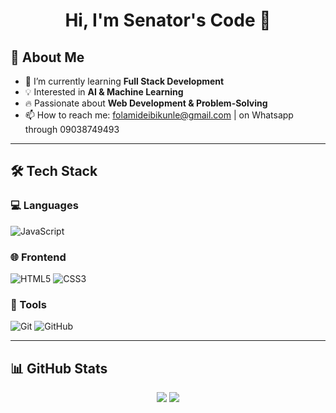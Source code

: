 <h1 align="center">Hi, I'm Senator's Code 👋</h1>

## 🚀 About Me
- 🌱 I’m currently learning **Full Stack Development**
- 💡 Interested in **AI & Machine Learning**
- 🔥 Passionate about **Web Development & Problem-Solving**
- 📫 How to reach me: folamideibikunle@gmail.com | on Whatsapp through 09038749493

---

## 🛠️ Tech Stack
### 💻 Languages
![JavaScript](https://img.shields.io/badge/JavaScript-F7DF1E?style=for-the-badge&logo=javascript&logoColor=black)

### 🌐 Frontend
![HTML5](https://img.shields.io/badge/HTML5-E34F26?style=for-the-badge&logo=html5&logoColor=white)
![CSS3](https://img.shields.io/badge/CSS3-1572B6?style=for-the-badge&logo=css3&logoColor=white)

### 🔧 Tools
![Git](https://img.shields.io/badge/Git-F05032?style=for-the-badge&logo=git&logoColor=white)
![GitHub](https://img.shields.io/badge/GitHub-181717?style=for-the-badge&logo=github&logoColor=white)

---

## 📊 GitHub Stats
<div align="center">
  <img src="https://github-readme-stats.vercel.app/api?username=Senators-Code&show_icons=true&theme=radical" />
  <img src="https://github-readme-streak-stats.herokuapp.com/?user=Senators-Code&theme=radical" />
</div>
